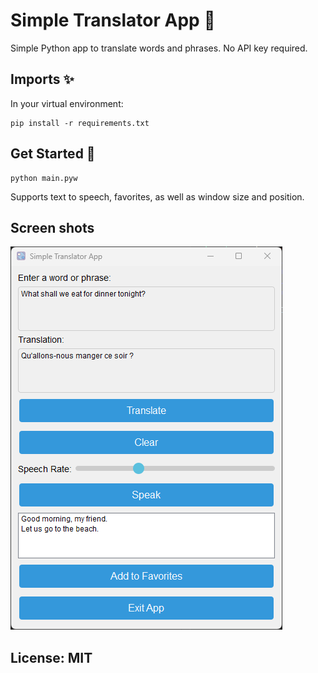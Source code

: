 
  # Simple Translator App 📝  
  Simple Python app to translate words and phrases.   No API key required.
  

  ## Imports ✨  
  In your virtual environment:

    pip install -r requirements.txt


  ## Get Started 🚀  
  
    python main.pyw
  
  Supports text to speech, favorites, as well as window size and position.
      

  

  ## Screen shots
  ![Screenshot](images/ss1.png)

  ##
  ## License: MIT